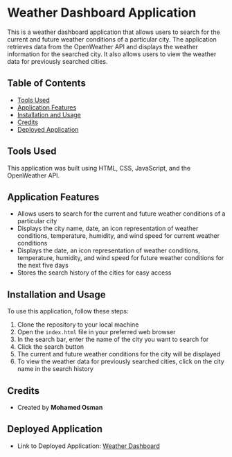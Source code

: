 # Weather Dashboard Application

This is a weather dashboard application that allows users to search for the current and future weather conditions of a particular city. The application retrieves data from the OpenWeather API and displays the weather information for the searched city. It also allows users to view the weather data for previously searched cities.

## Table of Contents

- [Tools Used](#tools-used)
- [Application Features](#application-features)
- [Installation and Usage](#installation-and-usage)
- [Credits](#credits)
- [Deployed Application](#deployed-application)

## Tools Used

This application was built using HTML, CSS, JavaScript, and the OpenWeather API.

## Application Features

- Allows users to search for the current and future weather conditions of a particular city
- Displays the city name, date, an icon representation of weather conditions, temperature, humidity, and wind speed for current weather conditions
- Displays the date, an icon representation of weather conditions, temperature, humidity, and wind speed for future weather conditions for the next five days
- Stores the search history of the cities for easy access

## Installation and Usage

To use this application, follow these steps:

1. Clone the repository to your local machine
2. Open the `index.html` file in your preferred web browser
3. In the search bar, enter the name of the city you want to search for
4. Click the search button
5. The current and future weather conditions for the city will be displayed
6. To view the weather data for previously searched cities, click on the city name in the search history

## Credits

- Created by **Mohamed Osman**

## Deployed Application

- Link to Deployed Application: [Weather Dashboard](https://bullspippen.github.io/Weather-Dashboard/)
